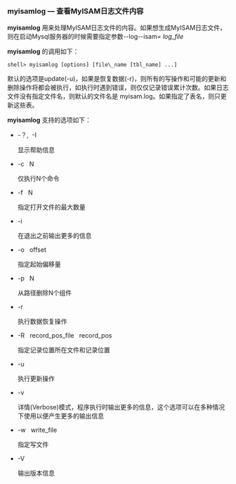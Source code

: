 ### myisamlog — 查看MyISAM日志文件内容

**myisamlog** 用来处理MyISAM日志文件的内容。如果想生成MyISAM日志文件，则在启动Mysql服务器的时候需要指定参数--log--isam= *log_file* 

**myisamlog** 的调用如下：

	shell> myisamlog [options] [file\_name [tbl_name] ...]

默认的选项是update(-u)，如果是恢复数据(-r)，则所有的写操作和可能的更新和删除操作将都会被执行，如执行时遇到错误，则仅仅记录错误累计次数。如果日志文件没有指定文件名，则默认的文件名是 myisam.log。如果指定了表名，则只更新这些表。

**myisamlog** 支持的选项如下：

* -？, &nbsp;-I

	显示帮助信息

* -c	 &nbsp;&nbsp;N

	仅执行N个命令

* -f &nbsp;&nbsp;N

	指定打开文件的最大数量

* -i

	在退出之前输出更多的信息

* -o &nbsp;&nbsp;offset

	指定起始偏移量

* -p &nbsp;&nbsp;N

	从路径删除N个组件

* -r

	执行数据恢复操作

* -R &nbsp;&nbsp;record\_pos\_file &nbsp;&nbsp;record_pos

	指定记录位置所在文件和记录位置

* -u

	执行更新操作

* -v

	详情(Verbose)模式，程序执行时输出更多的信息，这个选项可以在多种情况下使用以便产生更多的输出信息

* -w &nbsp;&nbsp;write_file

	指定写文件

* -V

	输出版本信息



	
